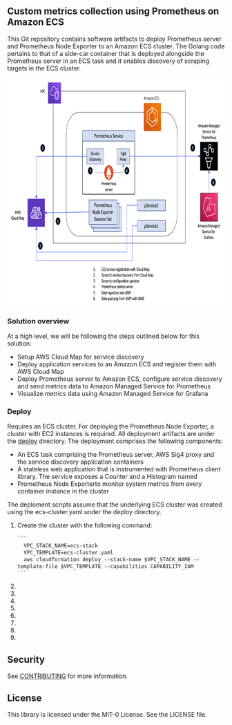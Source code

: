 ## Custom metrics collection using Prometheus on Amazon ECS

This Git repository contains software artifacts to deploy Prometheus server and Prometheus Node Exporter to an Amazon ECS cluster. The Golang code pertains to that of a side-car container that is deployed alongside the Prometheus server in an ECS task and it enables discovery of scraping targets in the ECS cluster.

<img class="wp-image-1960 size-full" src="images/Depoloyment-Architecture.png" alt="Deployment architecture" width="854" height="527" />

### Solution overview

At a high level, we will be following the steps outlined below for this solution:

<ul>
  <li>
    Setup AWS Cloud Map for service discovery 
  </li>
  <li>
    Deploy application services to an Amazon ECS and register them with AWS Cloud Map
  </li>
  <li>
    Deploy Prometheus server to Amazon ECS, configure service discovery and send metrics data to Amazon Managed Service for Prometheus
  </li>
  <li>
    Visualize metrics data using Amazon Managed Service for Grafana
  </li>  
</ul>

### Deploy

Requires an ECS cluster. For deploying the Prometheus Node Exporter, a cluster with EC2 instances is required. All deployment artifacts are under the [deploy](https://github.com/aws-samples/prometheus-for-ecs/tree/main/deploy) directory. The deployment comprises the following components:
<ul>
  <li>An ECS task comprising the Prometheus server, AWS Sig4 proxy and the service discovery application containers</li>
  <li>A stateless web application that is instrumented with Prometheus client library. The service exposes a Counter and a Histogram named</li>
  <li>Prometheus Node Exporterto monitor system metrics from every container instance in the cluster</li>
</ul>

The deploment scripts assume that the underlying ECS cluster was created using the ecs-cluster.yaml under the deploy directory.

<ol>
  <li>
    Create the cluster with the following command:
    
    ```
      VPC_STACK_NAME=ecs-stack 
      VPC_TEMPLATE=ecs-cluster.yaml
      aws cloudformation deploy --stack-name $VPC_STACK_NAME --template-file $VPC_TEMPLATE --capabilities CAPABILITY_IAM 
    ```
    
  </li>
  <li></li>
  <li></li>
  <li></li>
  <li></li>
  <li></li>
  <li></li>
  <li></li>
  <li></li>
  
</ol>


## Security

See [CONTRIBUTING](CONTRIBUTING.md#security-issue-notifications) for more information.

## License

This library is licensed under the MIT-0 License. See the LICENSE file.

